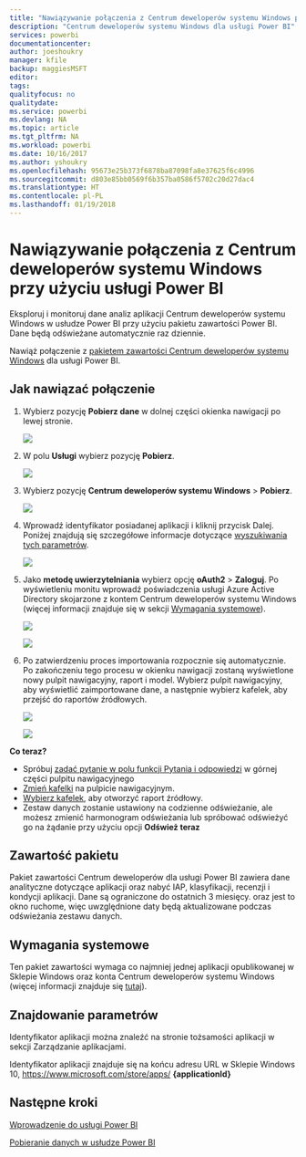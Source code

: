 ```yaml
---
title: "Nawiązywanie połączenia z Centrum deweloperów systemu Windows przy użyciu usługi Power BI"
description: "Centrum deweloperów systemu Windows dla usługi Power BI"
services: powerbi
documentationcenter: 
author: joeshoukry
manager: kfile
backup: maggiesMSFT
editor: 
tags: 
qualityfocus: no
qualitydate: 
ms.service: powerbi
ms.devlang: NA
ms.topic: article
ms.tgt_pltfrm: NA
ms.workload: powerbi
ms.date: 10/16/2017
ms.author: yshoukry
ms.openlocfilehash: 95673e25b373f6878ba87098fa8e37625f6c4996
ms.sourcegitcommit: d803e85bb0569f6b357ba0586f5702c20d27dac4
ms.translationtype: HT
ms.contentlocale: pl-PL
ms.lasthandoff: 01/19/2018
---
```

# <a name="connect-to-windows-dev-center-with-power-bi"></a>Nawiązywanie połączenia z Centrum deweloperów systemu Windows przy użyciu usługi Power BI
Eksploruj i monitoruj dane analiz aplikacji Centrum deweloperów systemu Windows w usłudze Power BI przy użyciu pakietu zawartości Power BI. Dane będą odświeżane automatycznie raz dziennie.

Nawiąż połączenie z [pakietem zawartości Centrum deweloperów systemu Windows](https://app.powerbi.com/getdata/services/devcenter) dla usługi Power BI.

## <a name="how-to-connect"></a>Jak nawiązać połączenie
1. Wybierz pozycję **Pobierz dane** w dolnej części okienka nawigacji po lewej stronie.
   
   ![](media/service-connect-to-windows-dev-center/getdata.png)
2. W polu **Usługi** wybierz pozycję **Pobierz**.
   
   ![](media/service-connect-to-windows-dev-center/services.png)
3. Wybierz pozycję **Centrum deweloperów systemu Windows** \>  **Pobierz**.
   
   ![](media/service-connect-to-windows-dev-center/windowsdev.png)
4. Wprowadź identyfikator posiadanej aplikacji i kliknij przycisk Dalej. Poniżej znajdują się szczegółowe informacje dotyczące [wyszukiwania tych parametrów](#FindingParams).
   
   ![](media/service-connect-to-windows-dev-center/params.png)
5. Jako **metodę uwierzytelniania** wybierz opcję **oAuth2** \> **Zaloguj**. Po wyświetleniu monitu wprowadź poświadczenia usługi Azure Active Directory skojarzone z kontem Centrum deweloperów systemu Windows (więcej informacji znajduje się w sekcji [Wymagania systemowe](#Requirements)).
   
    ![](media/service-connect-to-windows-dev-center/creds.png)
   
    ![](media/service-connect-to-windows-dev-center/creds2.png)
6. Po zatwierdzeniu proces importowania rozpocznie się automatycznie. Po zakończeniu tego procesu w okienku nawigacji zostaną wyświetlone nowy pulpit nawigacyjny, raport i model. Wybierz pulpit nawigacyjny, aby wyświetlić zaimportowane dane, a następnie wybierz kafelek, aby przejść do raportów źródłowych.
   
    ![](media/service-connect-to-windows-dev-center/dashboard.png)
   
    ![](media/service-connect-to-windows-dev-center/report.png)

**Co teraz?**

* Spróbuj [zadać pytanie w polu funkcji Pytania i odpowiedzi](power-bi-q-and-a.md) w górnej części pulpitu nawigacyjnego
* [Zmień kafelki](service-dashboard-edit-tile.md) na pulpicie nawigacyjnym.
* [Wybierz kafelek](service-dashboard-tiles.md), aby otworzyć raport źródłowy.
* Zestaw danych zostanie ustawiony na codzienne odświeżanie, ale możesz zmienić harmonogram odświeżania lub spróbować odświeżyć go na żądanie przy użyciu opcji **Odśwież teraz**

## <a name="whats-included"></a>Zawartość pakietu
Pakiet zawartości Centrum deweloperów dla usługi Power BI zawiera dane analityczne dotyczące aplikacji oraz nabyć IAP, klasyfikacji, recenzji i kondycji aplikacji. Dane są ograniczone do ostatnich 3 miesięcy. oraz jest to okno ruchome, więc uwzględnione daty będą aktualizowane podczas odświeżania zestawu danych.

<a name="Requirements"></a>

## <a name="system-requirements"></a>Wymagania systemowe
Ten pakiet zawartości wymaga co najmniej jednej aplikacji opublikowanej w Sklepie Windows oraz konta Centrum deweloperów systemu Windows (więcej informacji znajduje się [tutaj](https://msdn.microsoft.com/windows/uwp/publish/manage-account-users)).

<a name="FindingParams"></a>

## <a name="finding-parameters"></a>Znajdowanie parametrów
Identyfikator aplikacji można znaleźć na stronie tożsamości aplikacji w sekcji Zarządzanie aplikacjami.

Identyfikator aplikacji znajduje się na końcu adresu URL w Sklepie Windows 10, https://www.microsoft.com/store/apps/ **{applicationId}**

## <a name="next-steps"></a>Następne kroki
[Wprowadzenie do usługi Power BI](service-get-started.md)

[Pobieranie danych w usłudze Power BI](service-get-data.md)

